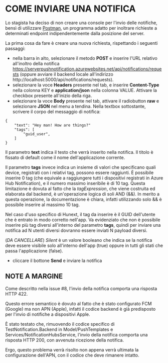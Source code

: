 # COME INVIARE UNA NOTIFICA

Lo stagista ha deciso di non creare una console per l'invio delle notifiche, bensì di utilizzare [Postman](https://www.postman.com/), un programma adatto per inoltrare richieste a determinati endpoint indipendentemente dalla posizione del server.

La prima cosa da fare è creare una nuova richiesta, rispettando i seguenti passaggi:
- nella barra in alto, selezionare il metodo **POST** e inserire l'URL relativo all'inoltro della notifica https://serverpushnotification.azurewebsites.net/api/notifications/requests (oppure avviare il backend locale all'indirizzo http://localhost:5000/api/notifications/requests).
- selezionare la voce **Headers** presente nel tab, e inserire **Content-Type** nella colonna KEY e **application/json** nella colonna VALUE. Attivare la checkbox presente all'inizio della riga.
- selezionare la voce **Body** presente nel tab, attivare il radiobutton **raw** e selezionare **JSON** nel menu a tendina. Nella textbox sottostante, scrivere il corpo del messaggio di notifica:
```
{
    "text": "Hey man! How are things?"
    "tags": [
        "guid_user",
    ]
}
```
Il parametro **text** indica il testo che verrà inserito nella notifica. Il titolo è fissato di default come il nome dell'applicazione corrente.

Il parametro **tags** invece indica un insieme di valori che specificano quali device, registrati con i relativi tag, possono essere raggiunti. È possibile inserire 0 tag (che equivale a raggiungere tutti i dispositivi registrati in Azure Hub Notification),
e il numero massimo inseribile è di 10 tag. Questa limitazione è dovuta al fatto che la *tagExpression*, che viene costruita ed elaborata dal backend, è un'operazione logica di soli AND (&&). In merito a questa operazione, la documentazione è chiara, infatti utilizzando solo && 
è possibile inserire al massimo 10 tag.

Nel caso d'uso specifico di Hunext, il tag da inserire è il GUID dell'utente che è entrato in modo corretto nell'app.
Va evidenziato che non è possibile inserire più tag diversi all'interno del parametro **tags**, quindi per inviare una notifica ad N utenti diversi dovranno essere inviati N payload diversi.

(*DA CANCELLARE*) *Silent* è un valore booleano che indica se la notifica deve essere visibile solo all'interno dell'app (true) oppure in tutti gli stati che passa l'applicazione (false).

- cliccare il bottone **Send** e inviare la notifica

## NOTE A MARGINE

Come descritto nella issue #8, l'invio della notifica comporta una risposta HTTP 422. 

Questo errore semantico è dovuto al fatto che è stato configurato FCM (Google) ma non APN (Apple), infatti il codice backend è già predisposto per l'invio di notifiche a dispositivi Apple.

È stato testato che, rimuovendo il codice specifico di TestNotification.Backend in Model/PushTemplates e Services/NotificationHubsService, l'invio della notifica comporta una risposta HTTP 200, con avvenuta ricezione della notifica.

Ergo, questo problema verrà risolto non appena verrà ultimata la configurazione dell'APN, con il codice che deve rimanere intatto.
